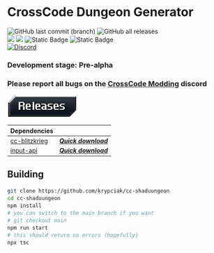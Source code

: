 # CrossCode Dungeon Generator
![GitHub last commit (branch)](https://img.shields.io/github/last-commit/krypciak/cc-shaduungeon/dev)
![GitHub all releases](https://img.shields.io/github/downloads/krypciak/cc-shaduungeon/total)  
[![](https://tokei.rs/b1/github/krypciak/cc-shaduungeon?type=typescript&label=TypeScript&style=flat&branch=dev)](https://tokei.rs/b1/github/krypciak/cc-shaduungeon?type=typescript&label=TypeScript&style=flat&branch=dev)
[![](https://tokei.rs/b1/github/krypciak/cc-shaduungeon?type=JSON&label=Json&style=flat&branch=dev)]([https://github.com/krypciak/cc-shaduungeon](https://tokei.rs/b1/github/krypciak/cc-shaduungeon?type=JSON&label=Json&style=flat&branch=dev))
![Static Badge](https://img.shields.io/badge/made%20with-pain_and_suffering-pink)
![Static Badge](https://img.shields.io/badge/works_on-my_mashine-%23FEDF00)  
[![Discord](https://img.shields.io/discord/382339402338402315?logo=discord&logoColor=white&label=CrossCode%20Modding)](https://discord.com/invite/3Xw69VjXfW)  

### Development stage: Pre-alpha
### Please report all bugs on the [CrossCode Modding](https://discord.com/invite/3Xw69VjXfW) discord

[![Releases](https://github.com/CCDirectLink/organization/blob/master/assets/badges/releases%402x.png)](https://github.com/krypciak/cc-shaduungeon/releases/latest/)

| Dependencies |  |
| --------------------------------------- | --------------------------------------- |
| [cc-blitzkrieg](https://github.com/krypciak/cc-blitzkrieg) | **_[Quick download](https://github.com/krypciak/cc-blitzkrieg/releases/latest)_** |
| [input-api](https://github.com/CCDirectLink/input-api)    | **_[Quick download](https://github.com/CCDirectLink/input-api/releases/latest)_** |  
  


## Building
```bash
git clone https://github.com/krypciak/cc-shaduungeon
cd cc-shaduungeon
npm install
# you can switch to the main branch if you want
# git checkout main
npm run start
# this should return no errors (hopefully)
npx tsc
```
